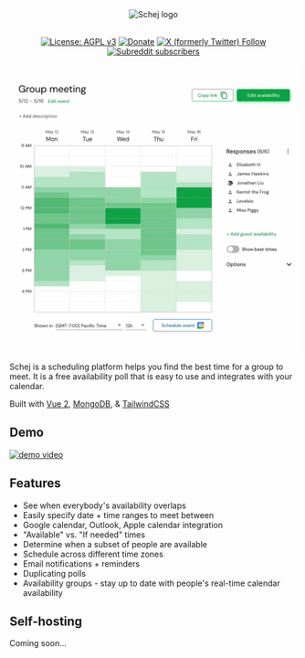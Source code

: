 <div align="center">
  
<img src="./.github/assets/images/logo.png" width="200px" alt="Schej logo" />

</div>
<br />
<div align="center">

[![License: AGPL v3](https://img.shields.io/badge/License-AGPL_v3-orange.svg)](https://www.gnu.org/licenses/agpl-3.0)
[![Donate](https://img.shields.io/badge/-Donate%20with%20Paypal-blue?logo=paypal)](https://www.paypal.com/donate/?hosted_button_id=KWCH6LGJCP6E6)
[![X (formerly Twitter) Follow](https://img.shields.io/twitter/follow/schej_it?label=%40schej_it&labelColor=white)](https://x.com/schej_it)
[![Subreddit subscribers](https://img.shields.io/reddit/subreddit-subscribers/schej?label=join%20r%2Fschej)](https://www.reddit.com/r/schej/)

</div>

<img src="./.github/assets/images/hero.jpg" alt="Schej hero" />

Schej is a scheduling platform helps you find the best time for a group to meet. It is a free availability poll that is easy to use and integrates with your calendar.

Built with [Vue 2](https://github.com/vuejs/vue), [MongoDB](https://github.com/mongodb/mongo), & [TailwindCSS](https://github.com/tailwindlabs/tailwindcss)

## Demo

[![demo video](http://markdown-videos-api.jorgenkh.no/youtube/I7jl850X1P4)](https://www.youtube.com/watch?v=I7jl850X1P4)

## Features

- See when everybody's availability overlaps
- Easily specify date + time ranges to meet between
- Google calendar, Outlook, Apple calendar integration
- "Available" vs. "If needed" times
- Determine when a subset of people are available
- Schedule across different time zones
- Email notifications + reminders
- Duplicating polls
- Availability groups - stay up to date with people's real-time calendar availability

## Self-hosting

Coming soon...
